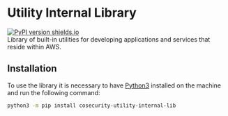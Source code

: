 # Utility Internal Library
[![PyPI version shields.io](https://img.shields.io/pypi/v/cosecurity-utility-internal-lib.svg)](https://pypi.org/project/cosecurity-utility-internal-lib/) <br>
Library of built-in utilities for developing applications and services that reside within AWS.

## Installation
To use the library it is necessary to have [Python3](https://www.python.org/downloads/) installed on the machine and run the following command:
```bash
python3 -m pip install cosecurity-utility-internal-lib
```
